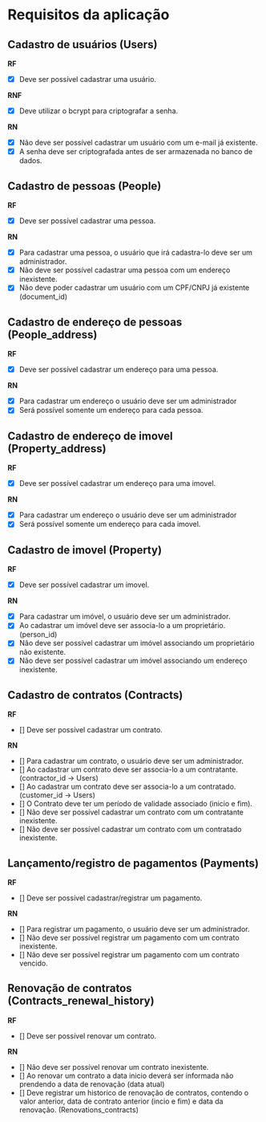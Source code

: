 # Requisitos da aplicação

## Cadastro de usuários (Users)

**RF**
- [x] Deve ser possível cadastrar uma usuário.

**RNF**
- [x] Deve utilizar o bcrypt para criptografar a senha.

**RN**
- [x] Não deve ser possível cadastrar um usuário com um e-mail já existente.
- [x] A senha deve ser criptografada antes de ser armazenada no banco de dados.

## Cadastro de pessoas (People)

**RF**
- [x] Deve ser possível cadastrar uma pessoa.

**RN**
- [x] Para cadastrar uma pessoa, o usuário que irá cadastra-lo deve ser um administrador.
- [x] Não deve ser possível cadastrar uma pessoa com um endereço inexistente.
- [x] Não deve poder cadastrar um usuário com um CPF/CNPJ já existente (document_id)

## Cadastro de endereço de pessoas (People_address)

**RF**
- [x] Deve ser possível cadastrar um endereço para uma pessoa.

**RN**
- [x] Para cadastrar um endereço o usuário deve ser um administrador
- [x] Será possível somente um endereço para cada pessoa.

## Cadastro de endereço de imovel (Property_address)

**RF**
- [x] Deve ser possível cadastrar um endereço para uma imovel.

**RN**
- [x] Para cadastrar um endereço o usuário deve ser um administrador
- [x] Será possível somente um endereço para cada imovel.

## Cadastro de imovel (Property)

**RF**
- [x] Deve ser possível cadastrar um imovel.

**RN**
- [x] Para cadastrar um imóvel, o usuário deve ser um administrador.
- [x] Ao cadastrar um imóvel deve ser associa-lo a um proprietário. (person_id)
- [x] Não deve ser possível cadastrar um imóvel associando um proprietário não existente.
- [x] Não deve ser possível cadastrar um imóvel associando um endereço inexistente.

## Cadastro de contratos (Contracts)

**RF**
- [] Deve ser possível cadastrar um contrato.

**RN**
- [] Para cadastrar um contrato, o usuário deve ser um administrador.
- [] Ao cadastrar um contrato deve ser associa-lo a um contratante. (contractor_id -> Users)
- [] Ao cadastrar um contrato deve ser associa-lo a um contratado. (customer_id -> Users)
- [] O Contrato deve ter um período de validade associado (inicio e fim).
- [] Não deve ser possível cadastrar um contrato com um contratante inexistente.
- [] Não deve ser possível cadastrar um contrato com um contratado inexistente.

## Lançamento/registro de pagamentos (Payments)

**RF**
- [] Deve ser possível cadastrar/registrar um pagamento.

**RN**
- [] Para registrar um pagamento, o usuário deve ser um administrador.
- [] Não deve ser possível registrar um pagamento com um contrato inexistente.
- [] Não deve ser possível registrar um pagamento com um contrato vencido.

## Renovação de contratos (Contracts_renewal_history)

**RF**
- [] Deve ser possível renovar um contrato.

**RN**
- [] Não deve ser possível renovar um contrato inexistente.
- [] Ao renovar um contrato a data inicio deverá ser informada não prendendo a data de renovação (data atual)
- [] Deve registrar um historico de renovação de contratos, contendo o valor anterior, data de contrato anterior (incio e fim) e data da renovação. (Renovations_contracts)
